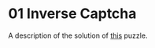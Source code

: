 # 01 Inverse Captcha

A description of the solution of [this](https://adventofcode.com/2017/day/1) puzzle.
